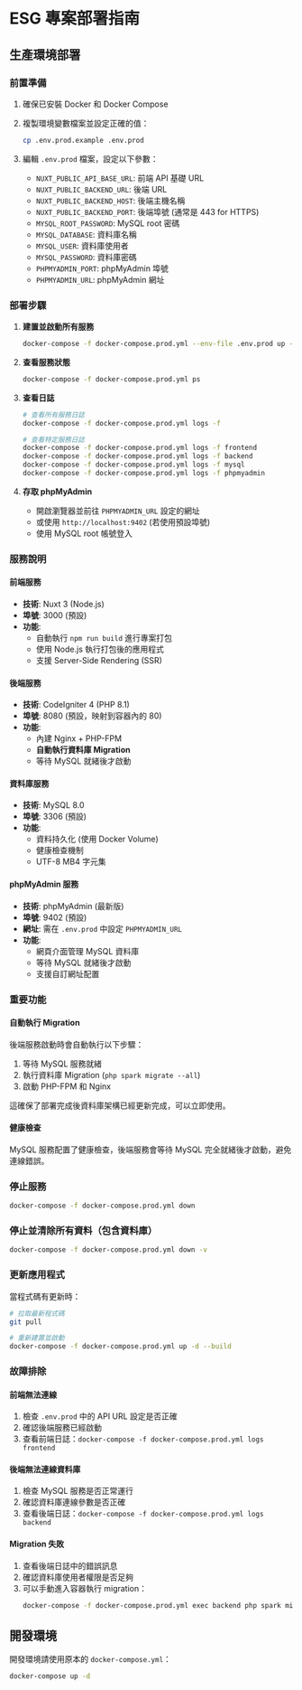 # ESG 專案部署指南

## 生產環境部署

### 前置準備

1. 確保已安裝 Docker 和 Docker Compose
2. 複製環境變數檔案並設定正確的值：
   ```bash
   cp .env.prod.example .env.prod
   ```

3. 編輯 `.env.prod` 檔案，設定以下參數：
   - `NUXT_PUBLIC_API_BASE_URL`: 前端 API 基礎 URL
   - `NUXT_PUBLIC_BACKEND_URL`: 後端 URL
   - `NUXT_PUBLIC_BACKEND_HOST`: 後端主機名稱
   - `NUXT_PUBLIC_BACKEND_PORT`: 後端埠號 (通常是 443 for HTTPS)
   - `MYSQL_ROOT_PASSWORD`: MySQL root 密碼
   - `MYSQL_DATABASE`: 資料庫名稱
   - `MYSQL_USER`: 資料庫使用者
   - `MYSQL_PASSWORD`: 資料庫密碼
   - `PHPMYADMIN_PORT`: phpMyAdmin 埠號
   - `PHPMYADMIN_URL`: phpMyAdmin 網址

### 部署步驟

1. **建置並啟動所有服務**
   ```bash
   docker-compose -f docker-compose.prod.yml --env-file .env.prod up -d --build
   ```

2. **查看服務狀態**
   ```bash
   docker-compose -f docker-compose.prod.yml ps
   ```

3. **查看日誌**
   ```bash
   # 查看所有服務日誌
   docker-compose -f docker-compose.prod.yml logs -f

   # 查看特定服務日誌
   docker-compose -f docker-compose.prod.yml logs -f frontend
   docker-compose -f docker-compose.prod.yml logs -f backend
   docker-compose -f docker-compose.prod.yml logs -f mysql
   docker-compose -f docker-compose.prod.yml logs -f phpmyadmin
   ```

4. **存取 phpMyAdmin**
   - 開啟瀏覽器並前往 `PHPMYADMIN_URL` 設定的網址
   - 或使用 `http://localhost:9402` (若使用預設埠號)
   - 使用 MySQL root 帳號登入

### 服務說明

#### 前端服務
- **技術**: Nuxt 3 (Node.js)
- **埠號**: 3000 (預設)
- **功能**:
  - 自動執行 `npm run build` 進行專案打包
  - 使用 Node.js 執行打包後的應用程式
  - 支援 Server-Side Rendering (SSR)

#### 後端服務
- **技術**: CodeIgniter 4 (PHP 8.1)
- **埠號**: 8080 (預設，映射到容器內的 80)
- **功能**:
  - 內建 Nginx + PHP-FPM
  - **自動執行資料庫 Migration**
  - 等待 MySQL 就緒後才啟動

#### 資料庫服務
- **技術**: MySQL 8.0
- **埠號**: 3306 (預設)
- **功能**:
  - 資料持久化 (使用 Docker Volume)
  - 健康檢查機制
  - UTF-8 MB4 字元集

#### phpMyAdmin 服務
- **技術**: phpMyAdmin (最新版)
- **埠號**: 9402 (預設)
- **網址**: 需在 `.env.prod` 中設定 `PHPMYADMIN_URL`
- **功能**:
  - 網頁介面管理 MySQL 資料庫
  - 等待 MySQL 就緒後才啟動
  - 支援自訂網址配置

### 重要功能

#### 自動執行 Migration
後端服務啟動時會自動執行以下步驟：
1. 等待 MySQL 服務就緒
2. 執行資料庫 Migration (`php spark migrate --all`)
3. 啟動 PHP-FPM 和 Nginx

這確保了部署完成後資料庫架構已經更新完成，可以立即使用。

#### 健康檢查
MySQL 服務配置了健康檢查，後端服務會等待 MySQL 完全就緒後才啟動，避免連線錯誤。

### 停止服務

```bash
docker-compose -f docker-compose.prod.yml down
```

### 停止並清除所有資料（包含資料庫）

```bash
docker-compose -f docker-compose.prod.yml down -v
```

### 更新應用程式

當程式碼有更新時：

```bash
# 拉取最新程式碼
git pull

# 重新建置並啟動
docker-compose -f docker-compose.prod.yml up -d --build
```

### 故障排除

#### 前端無法連線
1. 檢查 `.env.prod` 中的 API URL 設定是否正確
2. 確認後端服務已經啟動
3. 查看前端日誌：`docker-compose -f docker-compose.prod.yml logs frontend`

#### 後端無法連線資料庫
1. 檢查 MySQL 服務是否正常運行
2. 確認資料庫連線參數是否正確
3. 查看後端日誌：`docker-compose -f docker-compose.prod.yml logs backend`

#### Migration 失敗
1. 查看後端日誌中的錯誤訊息
2. 確認資料庫使用者權限是否足夠
3. 可以手動進入容器執行 migration：
   ```bash
   docker-compose -f docker-compose.prod.yml exec backend php spark migrate --all
   ```

## 開發環境

開發環境請使用原本的 `docker-compose.yml`：

```bash
docker-compose up -d
```

